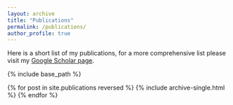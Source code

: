 ```yaml
---
layout: archive
title: "Publications"
permalink: /publications/
author_profile: true
---
```

Here is a short list of my publications, for a more comprehensive list please visit my [Google Scholar page](https://scholar.google.nl/citations?user=QWhiQdgAAAAJ&hl=en).

{% include base_path %}

{% for post in site.publications reversed %}
  {% include archive-single.html %}
{% endfor %}
